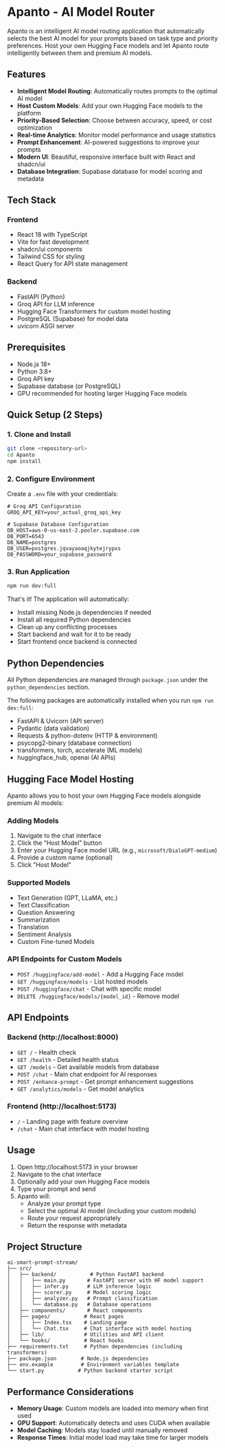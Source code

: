 # Apanto - AI Model Router

Apanto is an intelligent AI model routing application that automatically selects the best AI model for your prompts based on task type and priority preferences. Host your own Hugging Face models and let Apanto route intelligently between them and premium AI models.

## Features

- **Intelligent Model Routing**: Automatically routes prompts to the optimal AI model
- **Host Custom Models**: Add your own Hugging Face models to the platform
- **Priority-Based Selection**: Choose between accuracy, speed, or cost optimization
- **Real-time Analytics**: Monitor model performance and usage statistics
- **Prompt Enhancement**: AI-powered suggestions to improve your prompts
- **Modern UI**: Beautiful, responsive interface built with React and shadcn/ui
- **Database Integration**: Supabase database for model scoring and metadata

## Tech Stack

### Frontend
- React 18 with TypeScript
- Vite for fast development
- shadcn/ui components
- Tailwind CSS for styling
- React Query for API state management

### Backend
- FastAPI (Python)
- Groq API for LLM inference
- Hugging Face Transformers for custom model hosting
- PostgreSQL (Supabase) for model data
- uvicorn ASGI server

## Prerequisites

- Node.js 18+ 
- Python 3.8+
- Groq API key
- Supabase database (or PostgreSQL)
- GPU recommended for hosting larger Hugging Face models

## Quick Setup (2 Steps)

### 1. Clone and Install

```bash
git clone <repository-url>
cd Apanto
npm install
```

### 2. Configure Environment

Create a `.env` file with your credentials:

```env
# Groq API Configuration
GROQ_API_KEY=your_actual_groq_api_key

# Supabase Database Configuration  
DB_HOST=aws-0-us-east-2.pooler.supabase.com
DB_PORT=6543
DB_NAME=postgres
DB_USER=postgres.jqvayaoaqjkytejrypxs
DB_PASSWORD=your_supabase_password
```

### 3. Run Application

```bash
npm run dev:full
```

That's it! The application will automatically:
- Install missing Node.js dependencies if needed
- Install all required Python dependencies 
- Clean up any conflicting processes
- Start backend and wait for it to be ready
- Start frontend once backend is connected

## Python Dependencies

All Python dependencies are managed through `package.json` under the `python_dependencies` section. 

The following packages are automatically installed when you run `npm run dev:full`:
- FastAPI & Uvicorn (API server)
- Pydantic (data validation)
- Requests & python-dotenv (HTTP & environment)
- psycopg2-binary (database connection)
- transformers, torch, accelerate (ML models)
- huggingface_hub, openai (AI APIs)

## Hugging Face Model Hosting

Apanto allows you to host your own Hugging Face models alongside premium AI models:

### Adding Models

1. Navigate to the chat interface
2. Click the "Host Model" button
3. Enter your Hugging Face model URL (e.g., `microsoft/DialoGPT-medium`)
4. Provide a custom name (optional)
5. Click "Host Model"

### Supported Models

- Text Generation (GPT, LLaMA, etc.)
- Text Classification  
- Question Answering
- Summarization
- Translation
- Sentiment Analysis
- Custom Fine-tuned Models

### API Endpoints for Custom Models

- `POST /huggingface/add-model` - Add a Hugging Face model
- `GET /huggingface/models` - List hosted models
- `POST /huggingface/chat` - Chat with specific model
- `DELETE /huggingface/models/{model_id}` - Remove model

## API Endpoints

### Backend (http://localhost:8000)

- `GET /` - Health check
- `GET /health` - Detailed health status
- `GET /models` - Get available models from database
- `POST /chat` - Main chat endpoint for AI responses
- `POST /enhance-prompt` - Get prompt enhancement suggestions
- `GET /analytics/models` - Get model analytics

### Frontend (http://localhost:5173)

- `/` - Landing page with feature overview
- `/chat` - Main chat interface with model hosting

## Usage

1. Open http://localhost:5173 in your browser
2. Navigate to the chat interface
3. Optionally add your own Hugging Face models
4. Type your prompt and send
5. Apanto will:
   - Analyze your prompt type
   - Select the optimal AI model (including your custom models)
   - Route your request appropriately
   - Return the response with metadata

## Project Structure

```
ai-smart-prompt-stream/
├── src/
│   ├── backend/           # Python FastAPI backend
│   │   ├── main.py       # FastAPI server with HF model support
│   │   ├── infer.py      # LLM inference logic
│   │   ├── scorer.py     # Model scoring logic
│   │   ├── analyzer.py   # Prompt classification
│   │   └── database.py   # Database operations
│   ├── components/       # React components
│   ├── pages/           # React pages
│   │   ├── Index.tsx    # Landing page
│   │   └── Chat.tsx     # Chat interface with model hosting
│   ├── lib/             # Utilities and API client
│   └── hooks/           # React hooks
├── requirements.txt     # Python dependencies (including transformers)
├── package.json        # Node.js dependencies
├── env.example         # Environment variables template
└── start.py           # Python backend starter script
```

## Performance Considerations

- **Memory Usage**: Custom models are loaded into memory when first used
- **GPU Support**: Automatically detects and uses CUDA when available
- **Model Caching**: Models stay loaded until manually removed
- **Response Times**: Initial model load may take time for larger models
